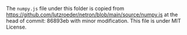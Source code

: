 The `numpy.js` file under this folder is copied from https://github.com/lutzroeder/netron/blob/main/source/numpy.js
at the head of commit: 86893eb with minor modification. This file is under MIT License.